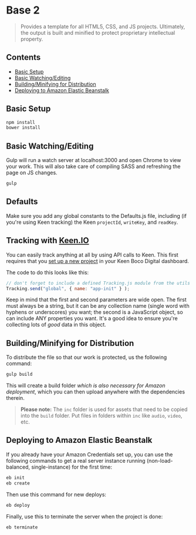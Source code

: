 # Base 2
> Provides a template for all HTML5, CSS, and JS projects. Ultimately, the output is built and minified to protect proprietary intellectual property.

## Contents
- [Basic Setup](#setup)
- [Basic Watching/Editing](#watch)
- [Building/Minifying for Distribution](#build)
- [Deploying to Amazon Elastic Beanstalk](#deploy)

## <a name="setup"></a>Basic Setup

```bash
npm install
bower install
```

## <a name="watch"></a>Basic Watching/Editing
Gulp will run a watch server at localhost:3000 and open Chrome to view your work. This will also take care of compiling SASS and refreshing the page on JS changes.
```bash
gulp
```

## <a name="defaults"></a>Defaults
Make sure you add any global constants to the Defaults.js file, including (if you're using Keen tracking) the Keen `projectId`, `writeKey`, and `readKey`. 

## <a name="tracking"></a>Tracking with [Keen.IO](http://keen.io)
You can easily track anything at all by using API calls to Keen. This first requires that you [set up a new project](https://keen.io/add-project?organization_id=54ec9b7296773d6071c8e284) in your Keen Boco Digital dashboard.

The code to do this looks like this:
```javascript
// don't forget to include a defined Tracking.js module from the utils folder
Tracking.send("global", { name: "app-init" } );
```
Keep in mind that the first and second parameters are wide open. The first must always be a string, but it can be any collection name (single word with hyphens or underscores) you want; the second is a JavaScript object, so can include ANY properties you want. It's a good idea to ensure you're collecting lots of *good* data in this object.

## <a name="build"></a>Building/Minifying for Distribution
To distribute the file so that our work is protected, us the following command:
```bash
gulp build
```

This will create a build folder *which is also necessary for Amazon deployment*, which you can then upload anywhere with the dependencies therein.

> **Please note:** The `inc` folder is used for assets that need to be copied into the `build` folder. Put files in folders within `inc` like `audio`, `video`, etc.


## <a name="deploy"></a>Deploying to Amazon Elastic Beanstalk
If you already have your Amazon Credentials set up, you can use the following commands to get a real server instance running (non-load-balanced, single-instance) for the first time:

```bash
eb init
eb create
```

Then use this command for new deploys:
```bash
eb deploy
```

Finally, use this to terminate the server when the project is done:
```bash
eb terminate
```
